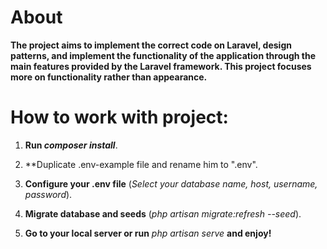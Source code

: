 # About

**The project aims to implement the correct code on Laravel,
design patterns, and implement the functionality
of the application through the main features provided
by the Laravel framework. This project focuses more on 
functionality rather than appearance.**


# How to work with project:

1. **Run _composer install_**.

2. **Duplicate .env-example file and rename him to ".env".

3. **Configure your .env file** (_Select your database name, host, username, password_). 

3. **Migrate database and seeds** (_php artisan migrate:refresh --seed_).

4. **Go to your local server or run** _php artisan serve_ **and enjoy!**



